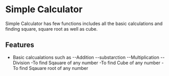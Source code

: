 # Simple Calculator

Simple Calculator has few functions includes all the basic calculations and finding square, square root as well as cube.


## Features

- Basic calcualations such as
--Addition
--substarction
--Multiplication
--Division
-To find Sqauare of any number
-To find Cube of any number
-To find Sqauare root of any number
